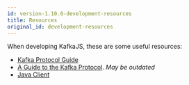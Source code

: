 ```yaml
---
id: version-1.10.0-development-resources
title: Resources
original_id: development-resources
---
```


When developing KafkaJS, these are some useful resources:

* [Kafka Protocol Guide](https://kafka.apache.org/protocol.html)
* [A Guide to the Kafka Protocol](https://cwiki.apache.org/confluence/display/KAFKA/A+Guide+To+The+Kafka+Protocol). _May be outdated_
* [Java Client](https://github.com/apache/kafka/tree/trunk/clients/src/main/java/org/apache/kafka/clients)